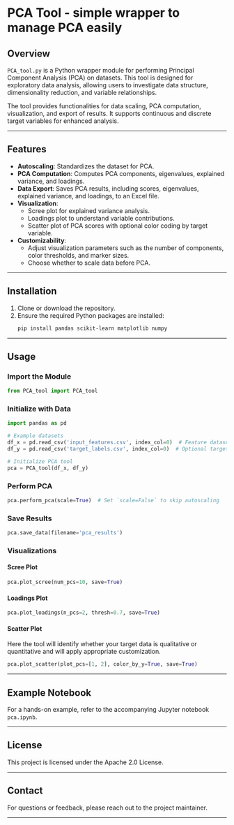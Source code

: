 # PCA Tool - simple wrapper to manage PCA easily

## Overview

`PCA_tool.py` is a Python wrapper module for performing Principal Component Analysis (PCA) on datasets. This tool is designed for exploratory data analysis, allowing users to investigate data structure, dimensionality reduction, and variable relationships.

The tool provides functionalities for data scaling, PCA computation, visualization, and export of results. It supports continuous and discrete target variables for enhanced analysis.

---

## Features

- **Autoscaling**: Standardizes the dataset for PCA.
- **PCA Computation**: Computes PCA components, eigenvalues, explained variance, and loadings.
- **Data Export**: Saves PCA results, including scores, eigenvalues, explained variance, and loadings, to an Excel file.
- **Visualization**:
  - Scree plot for explained variance analysis.
  - Loadings plot to understand variable contributions.
  - Scatter plot of PCA scores with optional color coding by target variable.
- **Customizability**:
  - Adjust visualization parameters such as the number of components, color thresholds, and marker sizes.
  - Choose whether to scale data before PCA.

---

## Installation

1. Clone or download the repository.
2. Ensure the required Python packages are installed:
   ```bash
   pip install pandas scikit-learn matplotlib numpy
   ```

---

## Usage

### Import the Module

```python
from PCA_tool import PCA_tool
```

### Initialize with Data

```python
import pandas as pd

# Example datasets
df_x = pd.read_csv('input_features.csv', index_col=0)  # Feature dataset
df_y = pd.read_csv('target_labels.csv', index_col=0)  # Optional target variable

# Initialize PCA tool
pca = PCA_tool(df_x, df_y)
```

### Perform PCA

```python
pca.perform_pca(scale=True)  # Set `scale=False` to skip autoscaling
```

### Save Results

```python
pca.save_data(filename='pca_results')
```

### Visualizations

#### Scree Plot

```python
pca.plot_scree(num_pcs=10, save=True)
```

#### Loadings Plot

```python
pca.plot_loadings(n_pcs=2, thresh=0.7, save=True)
```

#### Scatter Plot
Here the tool will identify whether your target data is qualitative or quantitative and will apply appropriate customization.

```python
pca.plot_scatter(plot_pcs=[1, 2], color_by_y=True, save=True)
```

---

## Example Notebook

For a hands-on example, refer to the accompanying Jupyter notebook `pca.ipynb`.

---

## License

This project is licensed under the Apache 2.0 License.

---

## Contact

For questions or feedback, please reach out to the project maintainer.

--- 

